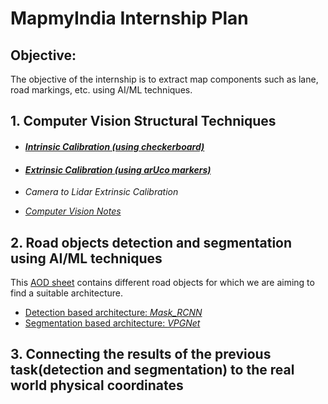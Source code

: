 # MapmyIndia Internship Plan
## Objective:
The objective of the internship is to extract map components such as lane, road markings, etc. using AI/ML techniques.

## 1. Computer Vision Structural Techniques 
 - #### [*Intrinsic Calibration (using checkerboard)*](codes/Camera%20Calibration/Checkerboard/README.md)
 - #### [*Extrinsic Calibration (using arUco markers)*](codes/Camera%20Calibration/Aruco/README.md)
 
 - *Camera to Lidar Extrinsic Calibration*
 - [*Computer Vision Notes*](codes/Camera%20Calibration/README.md)

## 2. Road objects detection and segmentation using AI/ML techniques
This [AOD sheet](docs/AOD_Attributes.xlsx) contains different road objects for which we are aiming to find a suitable architecture.
* [Detection based architecture: *Mask_RCNN*](codes/Mask_RCNN/README.md)
* [Segmentation based architecture: *VPGNet*](codes/VPGNet/README.md)

## 3. Connecting the results of the previous task(detection and segmentation) to the real world physical coordinates
